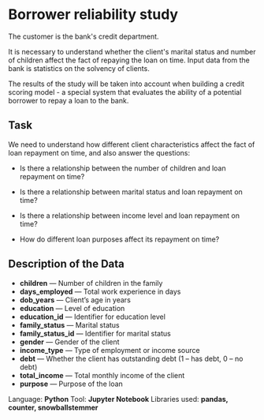 # Borrower reliability study


The customer is the bank's credit department. 

It is necessary to understand whether the client's marital status and number of children affect the fact of repaying the loan on time. Input data from the bank is statistics on the solvency of clients.

The results of the study will be taken into account when building a credit scoring model - a special system that evaluates the ability of a potential borrower to repay a loan to the bank.

## Task

We need to understand how different client characteristics affect the fact of loan repayment on time, and also answer the questions:

 - Is there a relationship between the number of children and loan repayment on time?

 - Is there a relationship between marital status and loan repayment on time?

 - Is there a relationship between income level and loan repayment on time?

 - How do different loan purposes affect its repayment on time?


## **Description of the Data**

- **children** — Number of children in the family  
- **days_employed** — Total work experience in days  
- **dob_years** — Client’s age in years  
- **education** — Level of education  
- **education_id** — Identifier for education level  
- **family_status** — Marital status  
- **family_status_id** — Identifier for marital status  
- **gender** — Gender of the client  
- **income_type** — Type of employment or income source  
- **debt** — Whether the client has outstanding debt (1 – has debt, 0 – no debt)  
- **total_income** — Total monthly income of the client  
- **purpose** — Purpose of the loan  


Language: **Python** 
Tool: **Jupyter Notebook** 
Libraries used: **pandas, counter, snowballstemmer**

